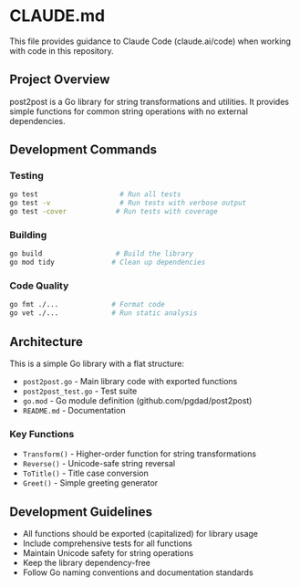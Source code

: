 # CLAUDE.md

This file provides guidance to Claude Code (claude.ai/code) when working with code in this repository.

## Project Overview

post2post is a Go library for string transformations and utilities. It provides simple functions for common string operations with no external dependencies.

## Development Commands

### Testing
```bash
go test                    # Run all tests
go test -v                 # Run tests with verbose output
go test -cover            # Run tests with coverage
```

### Building
```bash
go build                  # Build the library
go mod tidy              # Clean up dependencies
```

### Code Quality
```bash
go fmt ./...             # Format code
go vet ./...             # Run static analysis
```

## Architecture

This is a simple Go library with a flat structure:
- `post2post.go` - Main library code with exported functions
- `post2post_test.go` - Test suite
- `go.mod` - Go module definition (github.com/pgdad/post2post)
- `README.md` - Documentation

### Key Functions
- `Transform()` - Higher-order function for string transformations
- `Reverse()` - Unicode-safe string reversal
- `ToTitle()` - Title case conversion
- `Greet()` - Simple greeting generator

## Development Guidelines

- All functions should be exported (capitalized) for library usage
- Include comprehensive tests for all functions
- Maintain Unicode safety for string operations
- Keep the library dependency-free
- Follow Go naming conventions and documentation standards